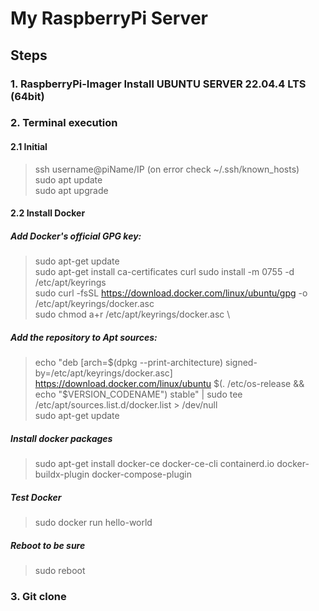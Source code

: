 # My RaspberryPi Server
## Steps
### 1. RaspberryPi-Imager Install UBUNTU SERVER 22.04.4 LTS (64bit)
### 2. Terminal execution 
#### 2.1 Initial
>ssh username@piName/IP (on error check ~/.ssh/known_hosts)  
>sudo apt update  
>sudo apt upgrade
#### 2.2 Install Docker
##### Add Docker's official GPG key:
>sudo apt-get update  
>sudo apt-get install ca-certificates curl
>sudo install -m 0755 -d /etc/apt/keyrings \
>sudo curl -fsSL https://download.docker.com/linux/ubuntu/gpg -o /etc/apt/keyrings/docker.asc \
>sudo chmod a+r /etc/apt/keyrings/docker.asc \
##### Add the repository to Apt sources:
>echo 
"deb [arch=$(dpkg --print-architecture) signed-by=/etc/apt/keyrings/docker.asc] https://download.docker.com/linux/ubuntu
>$(. /etc/os-release && echo "$VERSION_CODENAME") stable" | 
>sudo tee /etc/apt/sources.list.d/docker.list > /dev/null  
>sudo apt-get update
##### Install docker packages
>sudo apt-get install docker-ce docker-ce-cli containerd.io docker-buildx-plugin docker-compose-plugin
##### Test Docker
>sudo docker run hello-world
##### Reboot to be sure
>sudo reboot
### 3. Git clone